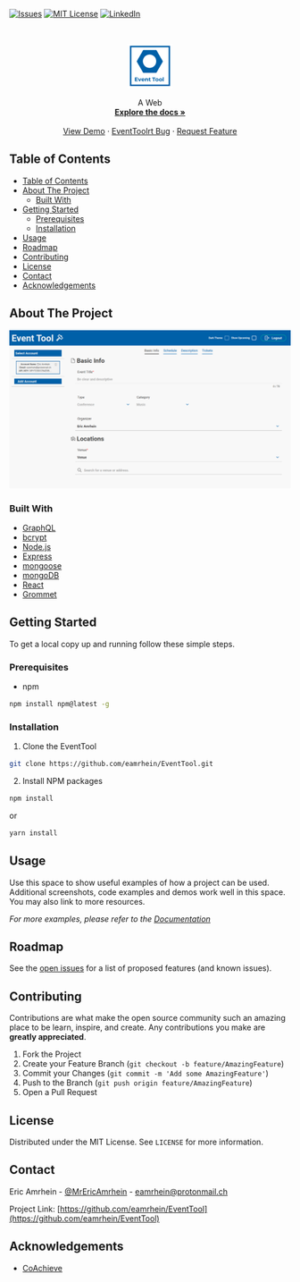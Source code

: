 [![Issues][issues-shield]][issues-url]
[![MIT License][license-shield]][license-url]
[![LinkedIn][linkedin-shield]][linkedin-url]

<!-- PROJECT LOGO -->
<br />
<p align="center">
  <a href="https://github.com/eamrhein/EventTool">
    <img src="images/logo.png" alt="Logo" width="80" height="80">
  </a>
  <p align="center">
    A Web
    <br />
    <a href="https://github.com/eamrhein/EventTool"><strong>Explore the docs »</strong></a>
    <br />
    <br />
    <a href="https://github.com/eamrhein/EventTool">View Demo</a>
    ·
    <a href="https://github.com/eamrhein/EventTool/issues">EventToolrt Bug</a>
    ·
    <a href="https://github.com/eamrhein/EventTool/issues">Request Feature</a>
  </p>
</p>

<!-- TABLE OF CONTENTS -->

## Table of Contents

- [Table of Contents](#table-of-contents)
- [About The Project](#about-the-project)
  - [Built With](#built-with)
- [Getting Started](#getting-started)
  - [Prerequisites](#prerequisites)
  - [Installation](#installation)
- [Usage](#usage)
- [Roadmap](#roadmap)
- [Contributing](#contributing)
- [License](#license)
- [Contact](#contact)
- [Acknowledgements](#acknowledgements)

<!-- ABOUT THE PROJECT -->

## About The Project

[![Product Name Screen Shot][product-screenshot]](https://example.com)

### Built With

- [GraphQL](https://graphql.org/)
- [bcrypt](https://github.com/kelektiv/node.bcrypt.js)
- [Node.js](https://nodejs.org/)
- [Express](https://expressjs.com/)
- [mongoose](https://mongoosejs.com/)
- [mongoDB](https://www.mongodb.com/)
- [React](https://reactjs.org/)
- [Grommet](https://v2.grommet.io/)

<!-- GETTING STARTED -->

## Getting Started

To get a local copy up and running follow these simple steps.

### Prerequisites

- npm

```sh
npm install npm@latest -g
```

### Installation

1. Clone the EventTool

```sh
git clone https://github.com/eamrhein/EventTool.git
```

2. Install NPM packages

```sh
npm install
```

or

```sh
yarn install
```

<!-- USAGE EXAMPLES -->

## Usage

Use this space to show useful examples of how a project can be used. Additional screenshots, code examples and demos work well in this space. You may also link to more resources.

_For more examples, please refer to the [Documentation](https://example.com)_

<!-- ROADMAP -->

## Roadmap

See the [open issues](https://github.com/eamrhein/EventTool/issues) for a list of proposed features (and known issues).

<!-- CONTRIBUTING -->

## Contributing

Contributions are what make the open source community such an amazing place to be learn, inspire, and create. Any contributions you make are **greatly appreciated**.

1. Fork the Project
2. Create your Feature Branch (`git checkout -b feature/AmazingFeature`)
3. Commit your Changes (`git commit -m 'Add some AmazingFeature'`)
4. Push to the Branch (`git push origin feature/AmazingFeature`)
5. Open a Pull Request

<!-- LICENSE -->

## License

Distributed under the MIT License. See `LICENSE` for more information.

<!-- CONTACT -->

## Contact

Eric Amrhein - [@MrEricAmrhein](https://twitter.com/MrEricAmrhein) - eamrhein@protonmail.ch

Project Link: [https://github.com/eamrhein/EventTool](https://github.com/eamrhein/EventTool)

<!-- ACKNOWLEDGEMENTS -->

## Acknowledgements

- [CoAchieve](https://coachieve.co)

<!-- MARKDOWN LINKS & IMAGES -->
<!-- https://www.markdownguide.org/basic-syntax/#reference-style-links -->

[issues-shield]: https://img.shields.io/github/issues/eamrhein/EventTool.svg?style=flat-square
[issues-url]: https://github.com/eamrhein/EventTool/issues
[license-shield]: https://img.shields.io/github/license/eamrhein/EventTool?style=flat-square
[license-url]: https://github.com/eamrhein/EventTool/blob/master/LICENSE
[linkedin-shield]: https://img.shields.io/badge/-LinkedIn-black.svg?style=flat-square&logo=linkedin&colorB=555
[linkedin-url]: https://linkedin.com/in/eamrhein
[product-screenshot]: images/screenshot.png
